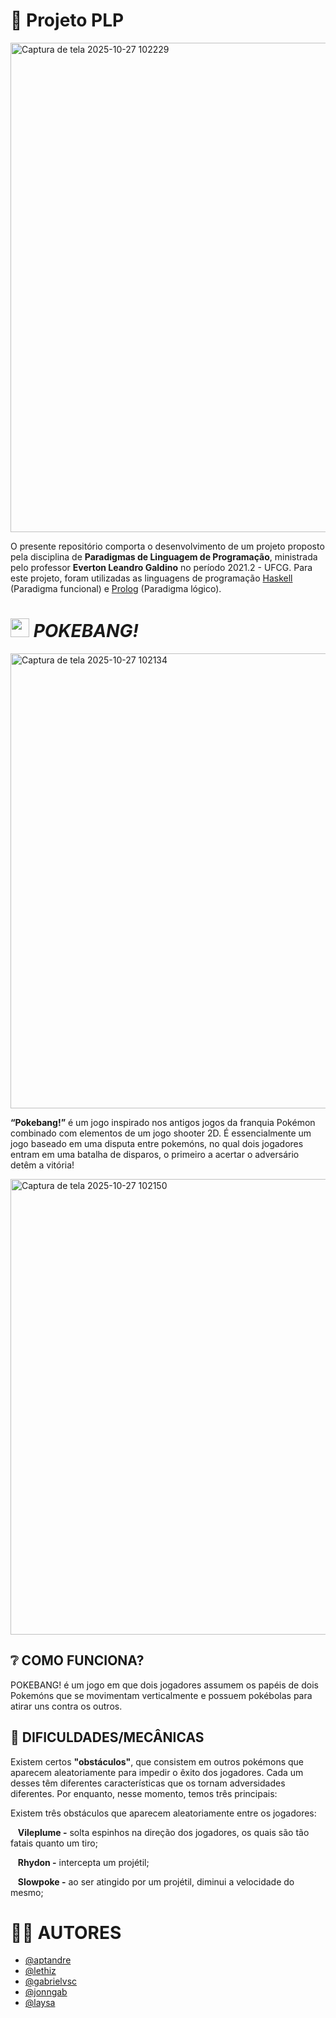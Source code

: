 # 📑 Projeto PLP 

<img width="1186" height="783" alt="Captura de tela 2025-10-27 102229" src="https://github.com/user-attachments/assets/f74ce6cc-67ca-4655-a286-4f5b536c5b7b" />

O presente repositório comporta o desenvolvimento de um projeto proposto pela disciplina de **Paradigmas de Linguagem de Programação**, ministrada pelo professor **Everton Leandro Galdino** no período 2021.2 - UFCG. Para este projeto, foram utilizadas as linguagens de programação [Haskell](https://github.com/aptandre/BANG/tree/main/Haskell/bang) (Paradigma funcional) e [Prolog](https://github.com/aptandre/BANG/tree/main/Prolog) (Paradigma lógico).

# <img src="https://cdn-icons-png.flaticon.com/512/188/188918.png?w=826&t=st=1657547419~exp=1657548019~hmac=fb3e922e92807a21bb9cf2c1a3a453e3b7d45432045977b093ac344f4a23b03f" width=30px> _POKEBANG!_

<img width="1185" height="728" alt="Captura de tela 2025-10-27 102134" src="https://github.com/user-attachments/assets/bfee6aa0-6961-4c4a-8343-289e5fd4ccf7" />

**“Pokebang!”** é um jogo inspirado nos antigos jogos da franquia Pokémon combinado com elementos de um jogo shooter 2D. É essencialmente um jogo baseado em uma disputa entre pokemóns, no qual dois jogadores entram em uma batalha de disparos, o primeiro a acertar o adversário detêm a vitória!

<img width="1168" height="729" alt="Captura de tela 2025-10-27 102150" src="https://github.com/user-attachments/assets/c12a355e-2f43-4f32-b6cb-78d2e7e57969" />


## ❔ COMO FUNCIONA?

POKEBANG! é um jogo em que dois jogadores assumem os papéis de dois Pokemóns que se movimentam verticalmente e possuem pokébolas para atirar uns contra os outros.

## 🤔 DIFICULDADES/MECÂNICAS

Existem certos <strong>"obstáculos"</strong>, que consistem em outros pokémons que aparecem aleatoriamente para impedir o êxito dos jogadores. Cada um desses têm diferentes características que os tornam adversidades diferentes. Por enquanto, nesse momento, temos três principais:

Existem três obstáculos que aparecem aleatoriamente entre os jogadores:

&nbsp;&nbsp;&nbsp;**Vileplume -** solta espinhos na direção dos jogadores, os quais são tão fatais quanto um tiro;

&nbsp;&nbsp;&nbsp;**Rhydon -** intercepta um projétil;

&nbsp;&nbsp;&nbsp;**Slowpoke -** ao ser atingido por um projétil, diminui a velocidade do mesmo;

# 👨‍💻 AUTORES

- [@aptandre](https://github.com/aptandre) 
- [@lethiz](https://github.com/lethiz) 
- [@gabrielvsc](https://www.github.com/gabrielvsc)
- [@jonngab](https://github.com/jonngab) 
- [@laysa]()

